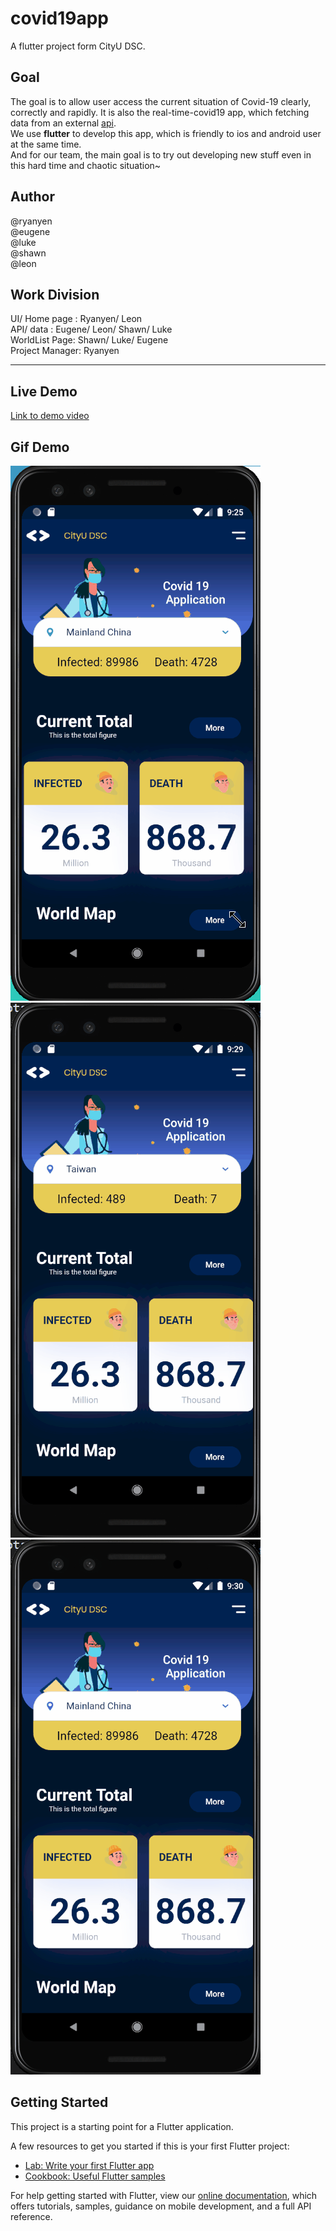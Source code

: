 # covid19app

A flutter project form CityU DSC.

## Goal
The goal is to allow user access the current situation of Covid-19 clearly, correctly and rapidly. It is also the real-time-covid19 app, which fetching data from an external [api](https://api.covid19api.com/).\
We use **flutter** to develop this app, which is friendly to ios and android user at the same time.\
And for our team, the main goal is to try out developing new stuff even in this hard time and chaotic situation~ 

## Author
@ryanyen\
@eugene\
@luke\
@shawn\
@leon


## Work Division
UI/ Home page : Ryanyen/ Leon\
API/ data : Eugene/ Leon/ Shawn/ Luke\
WorldList Page: Shawn/ Luke/ Eugene\
Project Manager: Ryanyen

---

## Live Demo
[Link to demo video](https://www.youtube.com/watch?v=gbIX8AJ4DXA)

## Gif Demo
![first Demo](assets/first.gif)\
![second](assets/second.gif)\
![third](assets/third.gif)


## Getting Started

This project is a starting point for a Flutter application.

A few resources to get you started if this is your first Flutter project:

- [Lab: Write your first Flutter app](https://flutter.dev/docs/get-started/codelab)
- [Cookbook: Useful Flutter samples](https://flutter.dev/docs/cookbook)

For help getting started with Flutter, view our
[online documentation](https://flutter.dev/docs), which offers tutorials,
samples, guidance on mobile development, and a full API reference.
